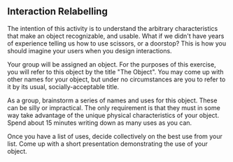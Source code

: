 ## Interaction Relabelling

The intention of this activity is to understand the arbitrary characteristics that make an object recognizable, and usable. What if we didn't have years of experience telling us how to use scissors, or a doorstop? This is how you should imagine your users when you design interactions.

Your group will be assigned an object. For the purposes of this exercise, you will refer to this object by the title "The Object". You may come up with other names for your object, but under no circumstances are you to refer to it by its usual, socially-acceptable title.

As a group, brainstorm a series of names and uses for this object. These can be silly or impractical. The only requirement is that they must in some way take advantage of the unique physical characteristics of your object. Spend about 15 minutes writing down as many uses as you can.

Once you have a list of uses, decide collectively on the best use from your list. Come up with a short presentation demonstrating the use of your object.
